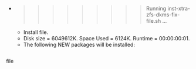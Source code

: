 * >>>>>>>>> Running inst-xtra-zfs-dkms-fix-file.sh ...
  * Install file.
  * Disk size = 6049612K. Space Used = 6124K. Runtime = 00:00:00:01.
  * The following NEW packages will be installed:
  ```bash
file
  ```
